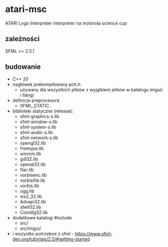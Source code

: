 # atari-msc
ATARI Logo Interpreter
interpreter na motorola science cup

## zależności
SFML >= 2.5.1

## budowanie
- C++ 20
- nagłówek prekompilowany pch.h
    - używany dla wszystkich plików z wyjątkiem plików w katalogu imgui/ i tlang/
- definicje preprocesora
    - SFML_STATIC
- biblioteki statyczne (release):
    - sfml-graphics-s.lib
    - sfml-window-s.lib
    - sfml-system-s.lib
    - sfml-audio-s.lib
    - sfml-network-s.lib	
    - opengl32.lib
    - freetype.lib
    - winmm.lib
    - gdi32.lib
    - openal32.lib
    - flac.lib
    - vorbisenc.lib
    - vorbisfile.lib
    - vorbis.lib
    - ogg.lib
    - ws2_32.lib
    - Advapi32.lib
    - shell32.lib
    - Comdlg32.lib
- dodatkowe katalogi #include
    - src/
    - src/imgui/
- i wszystko potrzebne z sfml - https://www.sfml-dev.org/tutorials/2.5/#getting-started 